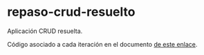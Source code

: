 # repaso-crud-resuelto

Aplicación CRUD resuelta.

Código asociado a cada iteración en el documento [de este enlace](https://docs.google.com/document/d/1Oon8keGPbnzTNXGqJDHmKmCe006i1EXd5PuNG_3BIuo/edit?usp=sharing).
